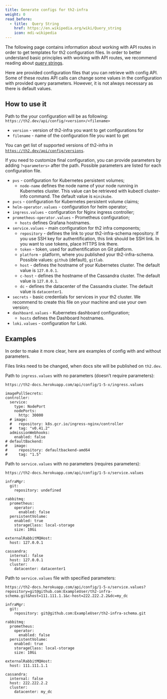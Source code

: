 ```yaml
---
title: Generate configs for th2-infra
weight: 0
read_before:
  - title:  Query String
    href: https://en.wikipedia.org/wiki/Query_string
    icon: mdi-wikipedia
---
```


The following page contains information about working with API routes in order to get templates for th2 configuration files. In order to better understand basic principles with working with API routes, we recommend reading about [query strings](https://en.wikipedia.org/wiki/Query_string).

<!--more-->

Here are provided configuration files that you can retrieve with config API. Some of these routes API calls can change some values in the configuration with provided query parameters. However, it is not always necessary as there is default values.

## How to use it

Path to the your configuration will be as following: `https://th2.dev/api/config/<version>/<filename>`

- `version` - version of th2-infra you want to get configurations for
- `filename` - name of the configuration file you want to get

You can get list of supported versions of th2-infra in <a href="/api/config/versions" target="_blank">`https://th2.dev/api/config/versions`</a>.

If you need to customize final configuration, you can provide parameters by adding `?<parameters>` after the path. Possible parameters are listed for each configuration file.

- `pvs` - configuration for Kubernetes persistent volumes;
  - `node-name` defines the node name of your node running in Kubernetes cluster. This value can be retrieved with kubectl cluster-info command. The default value is `minikube`.
- `pvcs` - configuration for Kubernetes persistent volume claims;
- `helm-operator.values` - configuration for helm operator;
- `ingress.values` - configuration for Nginx ingress controller;
- `prometheus-operator.values` - Prometheus configuration;
  - `hosts` defines Grafana hostnames.
- `service.values` - main configuration for th2 infra components;
  - `repository` - defines the link to your th2-infra-schema repository. If you use SSH key for authentification, this link should be SSH link. In you want to use tokens, place HTTPS link there.
  - `token` - token, used for authentification on Git platform.
  - `platform` - platform, where you published your th2-infra-schema. Possible values: `github` (default), `gitlab`.
  - `host` - defines the hostname of your Kubernetes cluster. The default value is `127.0.0.1`.
  - `c-host` - defines the hostname of the Cassandra cluster. The default value is `127.0.0.1`.
  - `dc` - defines the datacenter of the Cassandra cluster. The default value is `datacenter1`. 
- `secrets` - basic credentials for services in your th2 cluster. We recommend to create this file on your machine and use your own version;
- `dashboard.values` - Kubernetes dashboard configuration;
  - `hosts` defines the Dashboard hostnames.
- `loki.values` - configuration for Loki.

## Examples

In order to make it more clear, here are examples of config with and without parameters.

<notice warning>

Files links need to be changed, when docs site will be published on `th2.dev`.

</notice>

Path to `ingress.values` with no parameters (doesn’t require parameters):


```
https://th2-docs.herokuapp.com/api/config/1-5-x/ingress.values 
```

```yaml[Output]
imagePullSecrets:
controller:
  service:
    type: NodePort
    nodePorts:
      http: 30000
  # image:
  #   repository: k8s.gcr.io/ingress-nginx/controller
  #   tag: "v0.41.2"
  admissionWebhooks:
    enabled: false
# defaultBackend:
#   image:
#     repository: defaultbackend-amd64
#     tag: "1.5"
```

Path to `service.values` with no parameters (requires parameters):

```
https://th2-docs.herokuapp.com/api/config/1-5-x/service.values 
```

```yaml[Output]
infraMgr:
  git:
    repository: undefined

rabbitmq:
  prometheus:
    operator:
      enabled: false
  persistentVolume:
    enabled: true
    storageClass: local-storage
    size: 10Gi
    
externalRabbitMQHost:
  host: 127.0.0.1

cassandra:
  internal: false
  host: 127.0.0.1
  cluster:
    datacenter: datacenter1
```

Path to `service.values` file with specified parameters:

```
https://th2-docs.herokuapp.com/api/config/1-5-x/service.values?repository=git@github.com:ExampleUser/th2-infra-schema.git&host=111.111.1.1&c-host=222.222.2.2&dc=my_dc
```

```yaml[Output]
infraMgr:
  git:
    repository: git@github.com:ExampleUser/th2-infra-schema.git

rabbitmq:
  prometheus:
    operator:
      enabled: false
  persistentVolume:
    enabled: true
    storageClass: local-storage
    size: 10Gi
    
externalRabbitMQHost:
  host: 111.111.1.1

cassandra:
  internal: false
  host: 222.222.2.2
  cluster:
    datacenter: my_dc
```